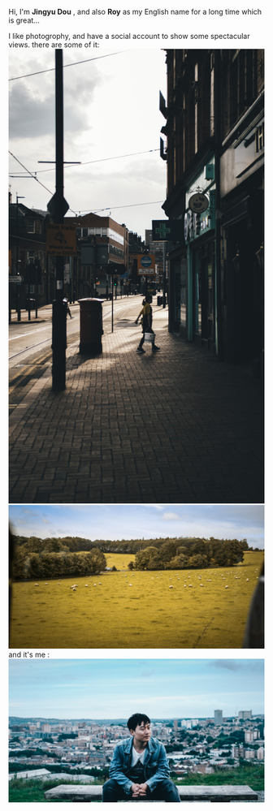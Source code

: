 Hi, I'm **Jingyu Dou** , 
and also **Roy** as my English name for a long time
which is great...

I like photogrophy, and have a social account to show some spectacular views. 
there are some of it:
![](.asserts/IMG_2070.jpg)
![](.asserts/IMG_4803-4.jpg)
and it's me :
![](.asserts/me.jpg)
